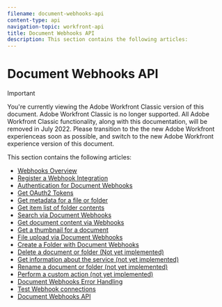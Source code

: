 ```yaml
---
filename: document-webhooks-api
content-type: api
navigation-topic: workfront-api
title: Document Webhooks API
description: This section contains the following articles:
---
```


# Document Webhooks API

>[!IMPORTANT]
>
>You're currently viewing the Adobe Workfront Classic version of this document. Adobe Workfront Classic is no longer supported. All Adobe Workfront Classic functionality, along with this documentation, will be removed in July 2022. Please transition to the the new Adobe Workfront experienceas soon as possible, and switch to the new Adobe Workfront experience version of this document.

This section contains the following articles:

* [Webhooks Overview](../../wf-api/doc-wbhks-api/webhooks-overview.md) 
* [Register a Webhook Integration](../../wf-api/doc-wbhks-api/register-webhook-integration.md) 
* [Authentication for Document Webhooks](../../wf-api/doc-wbhks-api/auth-for-docu-webhook.md) 
* [Get OAuth2 Tokens](../../wf-api/doc-wbhks-api/get-oath-token-webhooks.md) 
* [Get metadata for a file or folder](../../wf-api/doc-wbhks-api/get-metadata-file-folder.md) 
* [Get item list of folder contents](../../wf-api/doc-wbhks-api/get-list-folder-contents.md) 
* [Search via Document Webhooks](../../wf-api/doc-wbhks-api/docu-webhook-search.md) 
* [Get document content via Webhooks](../../wf-api/doc-wbhks-api/get-docu-content-webhook.md) 
* [Get a thumbnail for a document](../../wf-api/doc-wbhks-api/get-thmbnl-doc.md) 
* [File upload via Document Webhooks](../../wf-api/doc-wbhks-api/file-upload-docu-webhook.md) 
* [Create a Folder with Document Webhooks](../../wf-api/doc-wbhks-api/create-folder-docu-webhook.md) 
* [Delete a document or folder (Not yet implemented)](../../wf-api/doc-wbhks-api/delete-a-document-or-folder.md) 
* [Get information about the service (not yet implemented)](../../wf-api/doc-wbhks-api/get-service-info-webhook.md) 
* [Rename a document or folder (not yet implemented)](../../wf-api/doc-wbhks-api/rename-docu-or-folder.md) 
* [Perform a custom action (not yet implemented)](../../wf-api/doc-wbhks-api/perform-custom-action.md) 
* [Document Webhooks Error Handling](../../wf-api/doc-wbhks-api/docu-webhooks-errors.md) 
* [Test Webhook connections](../../wf-api/doc-wbhks-api/test-webhook-connections.md) 
* [Document Webhooks API](../../wf-api/doc-wbhks-api/docu-webhook-api.md)


